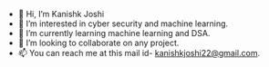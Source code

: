 - 👋 Hi, I’m Kanishk Joshi
- 👀 I’m interested in cyber security and machine learning.
- 🌱 I’m currently learning machine learning and DSA.
- 💞️ I’m looking to collaborate on any project.
- 📫 You can reach me at this mail id- kanishkjoshi22@gmail.com.

<!---
cyborg-joshi/cyborg-joshi is a ✨ special ✨ repository because its `README.md` (this file) appears on your GitHub profile.
You can click the Preview link to take a look at your changes.
--->
